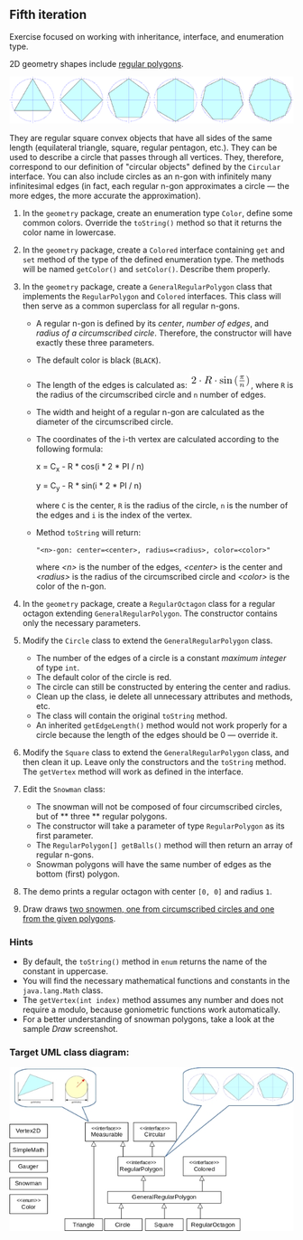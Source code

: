 ## Fifth iteration

Exercise focused on working with inheritance, interface, and enumeration type.

2D geometry shapes include [regular
polygons](https://en.wikipedia.org/wiki/Regular_polygon).

![examples of regular polygons](images/05a.png)

They are regular square convex objects that have all sides of the same length (equilateral triangle, square, regular pentagon, etc.).
They can be used to describe a circle that passes through all vertices. They, therefore, correspond to our definition of "circular objects" defined by the `Circular` interface.
You can also include circles as an n-gon with infinitely many infinitesimal edges 
(in fact, each regular n-gon approximates a circle &mdash; the more edges, the more accurate the approximation).

1. In the `geometry` package, create an enumeration type `Color`, define some common colors.
   Override the `toString()` method so that it returns the color name in lowercase.

2. In the `geometry` package, create a `Colored` interface containing `get` and `set` method of the type of the defined enumeration type.
   The methods will be named `getColor()` and `setColor()`. Describe them properly.

3.  In the `geometry` package, create a `GeneralRegularPolygon` class that implements the `RegularPolygon` and `Colored` interfaces.
    This class will then serve as a common superclass for all regular n-gons.
    *   A regular n-gon is defined by its _center_, _number of edges_, and _radius of a circumscribed circle_.
        Therefore, the constructor will have exactly these three parameters.
    *   The default color is black (`BLACK`).
    *   The length of the edges is calculated as:
        ![formula](images/05b.png),
        where `R` is the radius of the circumscribed circle and `n` number of edges.
    *   The width and height of a regular n-gon are calculated as the diameter of the circumscribed circle.
    *   The coordinates of the i-th vertex are calculated according to the following formula:

        x = C<sub>x</sub> - R * cos(i * 2 * PI / n)

        y = C<sub>y</sub> - R * sin(i * 2 * PI / n)

        where `C` is the center, `R` is the radius of the circle, `n` is the number of the edges and `i` is the index of the vertex.
    *   Method `toString` will return:

            "<n>-gon: center=<center>, radius=<radius>, color=<color>"

        where _\<n\>_ is the number of the edges, _\<center\>_ is the center and _\<radius\>_ is the radius of the circumscribed circle
        and _\<color\>_ is the color of the n-gon.

4.  In the `geometry` package, create a `RegularOctagon` class for a regular octagon extending `GeneralRegularPolygon`.
    The constructor contains only the necessary parameters.

5.  Modify the `Circle` class to extend the `GeneralRegularPolygon` class.
    *   The number of the edges of a circle is a constant _maximum integer_ of type `int`.
    *   The default color of the circle is red.
    *   The circle can still be constructed by entering the center and radius.
    *   Clean up the class, ie delete all unnecessary attributes and methods, etc.
    *   The class will contain the original `toString` method.
    *   An inherited `getEdgeLength()` method would not work properly for a circle because the length of the edges should be 0
         &mdash; override it.

6.  Modify the `Square` class to extend the `GeneralRegularPolygon` class, and then clean it up.
    Leave only the constructors and the `toString` method.
    The `getVertex` method will work as defined in the interface.

7.  Edit the `Snowman` class:
    *   The snowman will not be composed of four circumscribed circles, but of ** three ** regular polygons.
    *   The constructor will take a parameter of type `RegularPolygon` as its first parameter.
    *   The `RegularPolygon[] getBalls()` method will then return an array of regular n-gons.
    *   Snowman polygons will have the same number of edges as the bottom (first) polygon.

8. The demo prints a regular octagon with center `[0, 0]` and radius `1`.

9. Draw draws [two snowmen, one from circumscribed circles and one from the given polygons](https://gitlab.fi.muni.cz/pb162/pb162-course-info/wikis/draw-images).

### Hints

- By default, the `toString()` method in `enum` returns the name of the constant in uppercase.
- You will find the necessary mathematical functions and constants in the `java.lang.Math` class.
- The `getVertex(int index)` method assumes any number and does not require a modulo, because goniometric functions work automatically.
- For a better understanding of snowman polygons, take a look at the sample _Draw_ screenshot.

### Target UML class diagram:

![UML class diagram](images/05-class-diagram.jpg)
